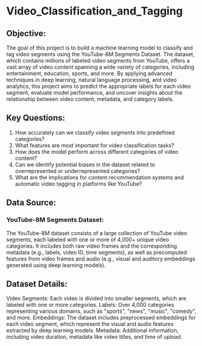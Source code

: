 # Video_Classification_and_Tagging

## Objective:
The goal of this project is to build a machine learning model to classify and tag video segments using the YouTube-8M Segments Dataset. The dataset, which contains millions of labeled video segments from YouTube, offers a vast array of video content spanning a wide variety of categories, including entertainment, education, sports, and more. By applying advanced techniques in deep learning, natural language processing, and video analytics, this project aims to predict the appropriate labels for each video segment, evaluate model performance, and uncover insights about the relationship between video content, metadata, and category labels.

## Key Questions:
1. How accurately can we classify video segments into predefined categories?
2. What features are most important for video classification tasks?
3. How does the model perform across different categories of video content?
4. Can we identify potential biases in the dataset related to overrepresented or underrepresented categories?
5. What are the implications for content recommendation systems and automatic video tagging in platforms like YouTube?

## Data Source:
### YouTube-8M Segments Dataset:
The YouTube-8M dataset consists of a large collection of YouTube video segments, each labeled with one or more of 4,000+ unique video categories. It includes both raw video frames and the corresponding metadata (e.g., labels, video ID, time segments), as well as precomputed features from video frames and audio (e.g., visual and auditory embeddings generated using deep learning models).

## Dataset Details:
Video Segments: Each video is divided into smaller segments, which are labeled with one or more categories.
Labels: Over 4,000 categories representing various domains, such as "sports", "news", "music", "comedy", and more.
Embeddings: The dataset includes preprocessed embeddings for each video segment, which represent the visual and audio features extracted by deep learning models.
Metadata: Additional information, including video duration, metadata like video titles, and time of upload.
